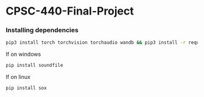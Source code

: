# CPSC-440-Final-Project

### Installing dependencies
```bash
pip3 install torch torchvision torchaudio wandb && pip3 install -r requirements.txt
```
If on windows 
```bash 
pip install soundfile
```
If on linux
```bash
pip install sox
```
